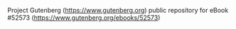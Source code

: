 Project Gutenberg (https://www.gutenberg.org) public repository for
eBook #52573 (https://www.gutenberg.org/ebooks/52573)
